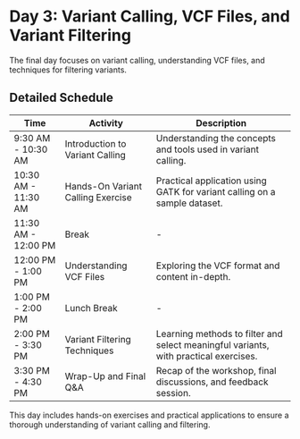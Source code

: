 # Day 3: Variant Calling, VCF Files, and Variant Filtering

The final day focuses on variant calling, understanding VCF files, and techniques for filtering variants.

## Detailed Schedule

| Time          | Activity                                  | Description |
|---------------|-------------------------------------------|-------------|
| 9:30 AM - 10:30 AM | Introduction to Variant Calling        | Understanding the concepts and tools used in variant calling. |
| 10:30 AM - 11:30 AM | Hands-On Variant Calling Exercise      | Practical application using GATK for variant calling on a sample dataset. |
| 11:30 AM - 12:00 PM | Break                                   | - |
| 12:00 PM - 1:00 PM | Understanding VCF Files                 | Exploring the VCF format and content in-depth. |
| 1:00 PM - 2:00 PM | Lunch Break                              | - |
| 2:00 PM - 3:30 PM | Variant Filtering Techniques            | Learning methods to filter and select meaningful variants, with practical exercises. |
| 3:30 PM - 4:30 PM | Wrap-Up and Final Q&A                   | Recap of the workshop, final discussions, and feedback session. |

This day includes hands-on exercises and practical applications to ensure a thorough understanding of variant calling and filtering.
